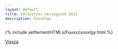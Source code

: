 ```yaml
---
layout: default
title: Választási névjegyzék 2022
description: Fűzvölgy
---
```


{% include settlementHTMLs/Fuuxxzvooxlgy.html %}

[Vissza](./)